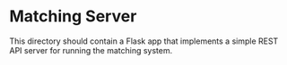 # Matching Server

This directory should contain a Flask app that implements a simple REST API server for running the matching system.
